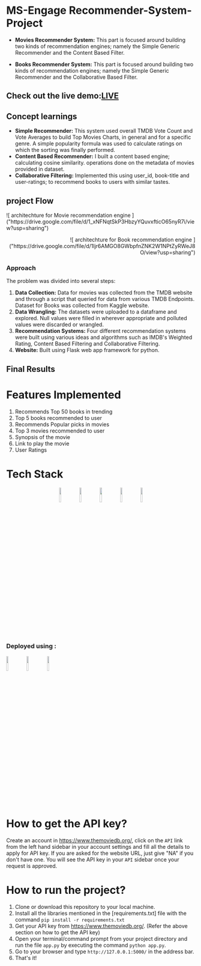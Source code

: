 # MS-Engage Recommender-System-Project

* **Movies Recommender System:** This part is focused around building two kinds of recommendation engines; namely the Simple Generic Recommender and the Content Based Filter.

* **Books Recommender System:** This part is focused around building two kinds of recommendation engines; namely the Simple Generic Recommender and the Collaborative Based Filter.

## Check out the live demo:[LIVE](https://recommend-books-movies.herokuapp.com/)

##  Concept learnings
* **Simple Recommender:** This system used overall TMDB Vote Count and Vote Averages to build Top Movies Charts, in general and for a specific genre. A simple popularity formula was used to calculate ratings on which the sorting was finally performed.
* **Content Based Recommender:** I built a content based engine; calculating cosine similarity.
operations done on the metadata of movies provided in dataset.
* **Collaborative Filtering:** Implemented this using user_id, book-title and user-ratings; to recommend books to users with similar tastes.
 
## project Flow
<p align ="left">
  ![ architechture for Movie recommendation engine ]("https://drive.google.com/file/d/1_xNFNqtSkP3HbzyYQuvxfticO65nyR7i/view?usp=sharing")
 <p align ="right">
   ![ architechture for Book recommendation engine ]("https://drive.google.com/file/d/1ljr6AMGO8GWbpfnZNK2W1NPtZyRWeJ8O/view?usp=sharing")

### Approach 

The problem was divided into several steps:

1. **Data Collection:** Data for movies was collected from the TMDB website and through a script that queried for data from various TMDB Endpoints. Dataset for Books was collected from Kaggle website.
2. **Data Wrangling:** The datasets were uploaded to a dataframe and explored. Null values were filled in wherever appropriate and polluted values were discarded or wrangled.
3. **Recommendation Systems:** Four different recommendation systems were built using various ideas and algorithms such as IMDB's Weighted Rating, Content Based Filtering and Collaborative Filtering.
3. **Website:** Built using Flask web app framework for python.

## Final Results 
# Features Implemented
1. Recommends Top 50 books in trending 
2. Top 5 books recommended to user 
3. Recommends Popular picks in movies
4. Top 3 movies recommended to user
5. Synopsis of the movie 
6. Link to play the movie
7. User Ratings
 

# Tech Stack
<p align ="center">
  <code><img src="http://api.buttercms.com/static/images/tech_banners/Flask.716baf905d79.png" width="10%" /></code>
  <code><img src="https://www.digitaldesignjournal.com/wp-content/uploads/2018/07/Python-Programming-Wallpaper_1.jpg" width="10%" /></code>
  <code><img src="https://i1.wp.com/softwareengineeringdaily.com/wp-content/uploads/2018/07/jupyter-logo.png" width="10%"/></code>
 <code><img src="https://upload.wikimedia.org/wikipedia/commons/3/31/NumPy_logo_2020.svg" width="10%"/></code>
 <code><img src="https://en.wikipedia.org/wiki/Pandas_(software)#/media/File:Pandas_logo.svg" width = "10%"/></code>
 
### Deployed using :
 
  <code><img src="https://iconape.com/wp-content/files/us/67356/png/heroku-1.png" width="10%"/></code>
  <code><img src="https://img.icons8.com/color/64/000000/git.png" width="10%"/></code>
  <code><img src="https://img.icons8.com/color/64/000000/github.png" width="10%"/></code>



# How to get the API key?
Create an account in https://www.themoviedb.org/, click on the `API` link from the left hand sidebar in your account settings and fill all the details to apply for API key. If you are asked for the website URL, just give "NA" if you don't have one. You will see the API key in your `API` sidebar once your request is approved.

# How to run the project?
1. Clone or download this repository to your local machine.
2. Install all the libraries mentioned in the [requirements.txt] file with the command `pip install -r requirements.txt`
3. Get your API key from https://www.themoviedb.org/. (Refer the above section on how to get the API key)
4. Open your terminal/command prompt from your project directory and run the file `app.py` by executing the command `python app.py`.
5. Go to your browser and type `http://127.0.0.1:5000/` in the address bar.
6. That's it! 
